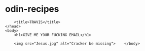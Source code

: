 # odin-recipes
<!doctype html>

<html lang="eng">
    <head>
        <meta charset="utf-8">
       
        <title>TRAVIS</title>
    </head>
    <body>
        <h1>GIVE ME YOUR FUCKING EMAIL</h1>
        
        <img src="Jesus.jpg" alt="Cracker be missing">    </body>

</html>
